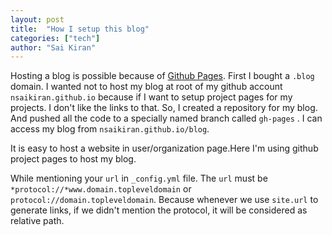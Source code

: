 ```yaml
---
layout: post
title:  "How I setup this blog"
categories: ["tech"]
author: "Sai Kiran"
---
```


Hosting a blog is possible because of [Github Pages][Link to Github Pages].
First I bought a `.blog` domain. I wanted not to host my blog at root of my github account `nsaikiran.github.io`
because if I want to setup project pages for my projects. I don't like the links to that.
So, I created a repository for my blog. And pushed all the code to a specially named branch called `gh-pages` .
I can access my blog from `nsaikiran.github.io/blog`. 

It is easy to host a website in user/organization page.Here I'm using github project pages to host my blog.

 

While mentioning your `url` in `_config.yml` file. The `url` must be `*protocol://*www.domain.topleveldomain`
 or `protocol://domain.topleveldomain`. Because whenever we use `site.url` to generate links, if we didn't 
 mention the protocol, it will be considered as relative path.
 
 

[Link to Github Pages]: https://pages.github.com/
